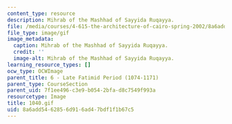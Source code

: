 ```yaml
---
content_type: resource
description: Mihrab of the Mashhad of Sayyida Ruqayya.
file: /media/courses/4-615-the-architecture-of-cairo-spring-2002/8a6add5462856d916ad47bdf1f1b67c5_1040.gif
file_type: image/gif
image_metadata:
  caption: Mihrab of the Mashhad of Sayyida Ruqayya.
  credit: ''
  image-alt: Mihrab of the Mashhad of Sayyida Ruqayya.
learning_resource_types: []
ocw_type: OCWImage
parent_title: 6 - Late Fatimid Period (1074-1171)
parent_type: CourseSection
parent_uid: 7f1ee496-c3e9-b054-2bfa-d8c7549f993a
resourcetype: Image
title: 1040.gif
uid: 8a6add54-6285-6d91-6ad4-7bdf1f1b67c5
---
```

